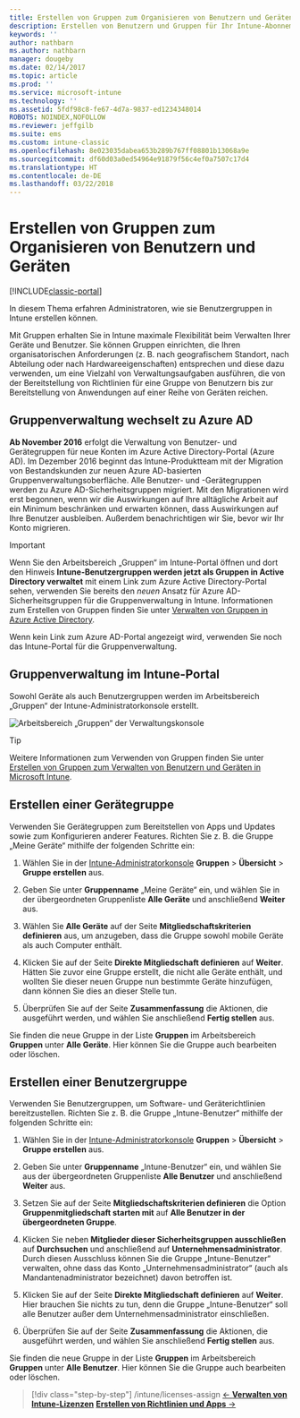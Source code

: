 ```yaml
---
title: Erstellen von Gruppen zum Organisieren von Benutzern und Geräten
description: Erstellen von Benutzern und Gruppen für Ihr Intune-Abonnement
keywords: ''
author: nathbarn
ms.author: nathbarn
manager: dougeby
ms.date: 02/14/2017
ms.topic: article
ms.prod: ''
ms.service: microsoft-intune
ms.technology: ''
ms.assetid: 5fdf98c8-fe67-4d7a-9837-ed1234348014
ROBOTS: NOINDEX,NOFOLLOW
ms.reviewer: jeffgilb
ms.suite: ems
ms.custom: intune-classic
ms.openlocfilehash: 8e023035dabea653b289b767ff08801b13068a9e
ms.sourcegitcommit: df60d03a0ed54964e91879f56c4ef0a7507c17d4
ms.translationtype: HT
ms.contentlocale: de-DE
ms.lasthandoff: 03/22/2018
---
```

# <a name="create-groups-to-organize-users-and-devices"></a>Erstellen von Gruppen zum Organisieren von Benutzern und Geräten

[!INCLUDE[classic-portal](../includes/classic-portal.md)]

In diesem Thema erfahren Administratoren, wie sie Benutzergruppen in Intune erstellen können.

Mit Gruppen erhalten Sie in Intune maximale Flexibilität beim Verwalten Ihrer Geräte und Benutzer. Sie können Gruppen einrichten, die Ihren organisatorischen Anforderungen (z. B. nach geografischem Standort, nach Abteilung oder nach Hardwareeigenschaften) entsprechen und diese dazu verwenden, um eine Vielzahl von Verwaltungsaufgaben ausführen, die von der Bereitstellung von Richtlinien für eine Gruppe von Benutzern bis zur Bereitstellung von Anwendungen auf einer Reihe von Geräten reichen.

## <a name="group-management-moving-to-azure-ad"></a>Gruppenverwaltung wechselt zu Azure AD

**Ab November 2016** erfolgt die Verwaltung von Benutzer- und Gerätegruppen für neue Konten im Azure Active Directory-Portal (Azure AD). Im Dezember 2016 beginnt das Intune-Produktteam mit der Migration von Bestandskunden zur neuen Azure AD-basierten Gruppenverwaltungsoberfläche. Alle Benutzer- und -Gerätegruppen werden zu Azure AD-Sicherheitsgruppen migriert. Mit den Migrationen wird erst begonnen, wenn wir die Auswirkungen auf Ihre alltägliche Arbeit auf ein Minimum beschränken und erwarten können, dass Auswirkungen auf Ihre Benutzer ausbleiben. Außerdem benachrichtigen wir Sie, bevor wir Ihr Konto migrieren.


>[!IMPORTANT]
>
>Wenn Sie den Arbeitsbereich „Gruppen“ im Intune-Portal öffnen und dort den Hinweis **Intune-Benutzergruppen werden jetzt als Gruppen in Active Directory verwaltet** mit einem Link zum Azure Active Directory-Portal sehen, verwenden Sie bereits den *neuen* Ansatz für Azure AD-Sicherheitsgruppen für die Gruppenverwaltung in Intune. Informationen zum Erstellen von Gruppen finden Sie unter [Verwalten von Gruppen in Azure Active Directory](https://docs.microsoft.com/azure/active-directory/active-directory-groups-create-azure-portal).
>
>Wenn kein Link zum Azure AD-Portal angezeigt wird, verwenden Sie noch das Intune-Portal für die Gruppenverwaltung.

## <a name="group-management-in-the-intune-portal"></a>Gruppenverwaltung im Intune-Portal

Sowohl Geräte als auch Benutzergruppen werden im Arbeitsbereich „Gruppen“ der Intune-Administratorkonsole erstellt.

![Arbeitsbereich „Gruppen“ der Verwaltungskonsole](./media/groups.png)


> [!TIP]
> Weitere Informationen zum Verwenden von Gruppen finden Sie unter [Erstellen von Gruppen zum Verwalten von Benutzern und Geräten in Microsoft Intune](/intune-classic/deploy-use/use-groups-to-manage-users-and-devices-with-microsoft-intune).


## <a name="create-a-device-group"></a>Erstellen einer Gerätegruppe
Verwenden Sie Gerätegruppen zum Bereitstellen von Apps und Updates sowie zum Konfigurieren anderer Features. Richten Sie z. B. die Gruppe „Meine Geräte“ mithilfe der folgenden Schritte ein:

1.  Wählen Sie in der [Intune-Administratorkonsole](https://manage.microsoft.com/) **Gruppen** > **Übersicht** > **Gruppe erstellen** aus.

2.  Geben Sie unter **Gruppenname** „Meine Geräte“ ein, und wählen Sie in der übergeordneten Gruppenliste **Alle Geräte** und anschließend **Weiter** aus.

3.  Wählen Sie **Alle Geräte** auf der Seite **Mitgliedschaftskriterien definieren** aus, um anzugeben, dass die Gruppe sowohl mobile Geräte als auch Computer enthält.

4.  Klicken Sie auf der Seite **Direkte Mitgliedschaft definieren** auf **Weiter**. Hätten Sie zuvor eine Gruppe erstellt, die nicht alle Geräte enthält, und wollten Sie dieser neuen Gruppe nun bestimmte Geräte hinzufügen, dann können Sie dies an dieser Stelle tun.

5.  Überprüfen Sie auf der Seite **Zusammenfassung** die Aktionen, die ausgeführt werden, und wählen Sie anschließend **Fertig stellen** aus.

Sie finden die neue Gruppe in der Liste **Gruppen** im Arbeitsbereich **Gruppen** unter **Alle Geräte**. Hier können Sie die Gruppe auch bearbeiten oder löschen.

## <a name="create-a-user-group"></a>Erstellen einer Benutzergruppe
Verwenden Sie Benutzergruppen, um Software- und Geräterichtlinien bereitzustellen. Richten Sie z. B. die Gruppe „Intune-Benutzer“ mithilfe der folgenden Schritte ein:

1.  Wählen Sie in der [Intune-Administratorkonsole](https://manage.microsoft.com/) **Gruppen** > **Übersicht** > **Gruppe erstellen** aus.

2.  Geben Sie unter **Gruppenname** „Intune-Benutzer“ ein, und wählen Sie aus der übergeordneten Gruppenliste **Alle Benutzer** und anschließend **Weiter** aus.

3.  Setzen Sie auf der Seite **Mitgliedschaftskriterien definieren** die Option **Gruppenmitgliedschaft starten mit** auf **Alle Benutzer in der übergeordneten Gruppe**.

4.  Klicken Sie neben **Mitglieder dieser Sicherheitsgruppen ausschließen** auf **Durchsuchen** und anschließend auf **Unternehmensadministrator**. Durch diesen Ausschluss können Sie die Gruppe „Intune-Benutzer“ verwalten, ohne dass das Konto „Unternehmensadministrator“ (auch als Mandantenadministrator bezeichnet) davon betroffen ist.

5.  Klicken Sie auf der Seite **Direkte Mitgliedschaft definieren** auf **Weiter**. Hier brauchen Sie nichts zu tun, denn die Gruppe „Intune-Benutzer“ soll alle Benutzer außer dem Unternehmensadministrator einschließen.

6.  Überprüfen Sie auf der Seite **Zusammenfassung** die Aktionen, die ausgeführt werden, und wählen Sie anschließend **Fertig stellen** aus.

Sie finden die neue Gruppe in der Liste **Gruppen** im Arbeitsbereich **Gruppen** unter **Alle Benutzer**. Hier können Sie die Gruppe auch bearbeiten oder löschen.

>[!div class="step-by-step"]
/intune/licenses-assign [&larr; **Verwalten von Intune-Lizenzen**](/intune/licenses-assign)       [**Erstellen von Richtlinien und Apps** &rarr;](.\start-with-a-paid-subscription-to-microsoft-intune-step-6.md)  
